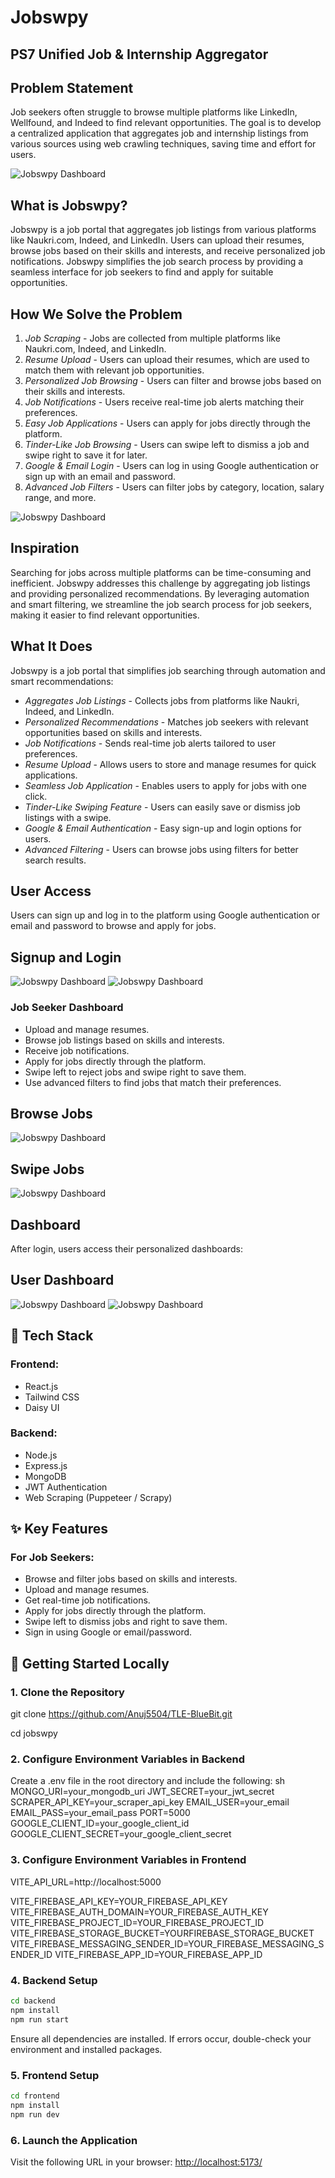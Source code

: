 # Jobswpy

## PS7 Unified Job & Internship Aggregator
## Problem Statement
Job seekers often struggle to browse multiple platforms like LinkedIn, Wellfound, and Indeed to find relevant opportunities. The goal is to develop a centralized application that aggregates job and internship listings from various sources using web crawling techniques, saving time and effort for users.

![Jobswpy Dashboard](./frontend/assets/dashboard.jpg)

## What is Jobswpy?
Jobswpy is a job portal that aggregates job listings from various platforms like Naukri.com, Indeed, and LinkedIn. Users can upload their resumes, browse jobs based on their skills and interests, and receive personalized job notifications. Jobswpy simplifies the job search process by providing a seamless interface for job seekers to find and apply for suitable opportunities.

## How We Solve the Problem
1. *Job Scraping* - Jobs are collected from multiple platforms like Naukri.com, Indeed, and LinkedIn.
2. *Resume Upload* - Users can upload their resumes, which are used to match them with relevant job opportunities.
3. *Personalized Job Browsing* - Users can filter and browse jobs based on their skills and interests.
4. *Job Notifications* - Users receive real-time job alerts matching their preferences.
5. *Easy Job Applications* - Users can apply for jobs directly through the platform.
6. *Tinder-Like Job Browsing* - Users can swipe left to dismiss a job and swipe right to save it for later.
7. *Google & Email Login* - Users can log in using Google authentication or sign up with an email and password.
8. *Advanced Job Filters* - Users can filter jobs by category, location, salary range, and more.

![Jobswpy Dashboard](./frontend/assets/flowchart.jpg)
## Inspiration
Searching for jobs across multiple platforms can be time-consuming and inefficient. Jobswpy addresses this challenge by aggregating job listings and providing personalized recommendations. By leveraging automation and smart filtering, we streamline the job search process for job seekers, making it easier to find relevant opportunities.

## What It Does
Jobswpy is a job portal that simplifies job searching through automation and smart recommendations:

- *Aggregates Job Listings* - Collects jobs from platforms like Naukri, Indeed, and LinkedIn.
- *Personalized Recommendations* - Matches job seekers with relevant opportunities based on skills and interests.
- *Job Notifications* - Sends real-time job alerts tailored to user preferences.
- *Resume Upload* - Allows users to store and manage resumes for quick applications.
- *Seamless Job Application* - Enables users to apply for jobs with one click.
- *Tinder-Like Swiping Feature* - Users can easily save or dismiss job listings with a swipe.
- *Google & Email Authentication* - Easy sign-up and login options for users.
- *Advanced Filtering* - Users can browse jobs using filters for better search results.

## User Access
Users can sign up and log in to the platform using Google authentication or email and password to browse and apply for jobs.
## Signup and Login
![Jobswpy Dashboard](./frontend/assets/signup.jpg)
![Jobswpy Dashboard](./frontend/assets/login.jpg)

### Job Seeker Dashboard
- Upload and manage resumes.
- Browse job listings based on skills and interests.
- Receive job notifications.
- Apply for jobs directly through the platform.
- Swipe left to reject jobs and swipe right to save them.
- Use advanced filters to find jobs that match their preferences.

## Browse Jobs
![Jobswpy Dashboard](./frontend/assets/BrowseJobs.jpg)

## Swipe Jobs
![Jobswpy Dashboard](./frontend/assets/swipe.jpg)

## Dashboard
After login, users access their personalized dashboards:
## User Dashboard
![Jobswpy Dashboard](./frontend/assets/userDashboard.jpg)
![Jobswpy Dashboard](./frontend/assets/userDashboard2.jpg)


## 🧭 Tech Stack
### Frontend:
- React.js
- Tailwind CSS
- Daisy UI

### Backend:
- Node.js
- Express.js
- MongoDB
- JWT Authentication
- Web Scraping (Puppeteer / Scrapy)

## ✨ Key Features
### For Job Seekers:
- Browse and filter jobs based on skills and interests.
- Upload and manage resumes.
- Get real-time job notifications.
- Apply for jobs directly through the platform.
- Swipe left to dismiss jobs and right to save them.
- Sign in using Google or email/password.





## 🚀 Getting Started Locally
### 1. Clone the Repository
git clone https://github.com/Anuj5504/TLE-BlueBit.git

cd jobswpy


### 2. Configure Environment Variables in Backend 
Create a .env file in the root directory and include the following:
sh
MONGO_URI=your_mongodb_uri
JWT_SECRET=your_jwt_secret
SCRAPER_API_KEY=your_scraper_api_key
EMAIL_USER=your_email
EMAIL_PASS=your_email_pass
PORT=5000
GOOGLE_CLIENT_ID=your_google_client_id
GOOGLE_CLIENT_SECRET=your_google_client_secret



### 3. Configure Environment Variables in Frontend

VITE_API_URL=http://localhost:5000

VITE_FIREBASE_API_KEY=YOUR_FIREBASE_API_KEY
VITE_FIREBASE_AUTH_DOMAIN=YOUR_FIREBASE_AUTH_KEY
VITE_FIREBASE_PROJECT_ID=YOUR_FIREBASE_PROJECT_ID
VITE_FIREBASE_STORAGE_BUCKET=YOURFIREBASE_STORAGE_BUCKET
VITE_FIREBASE_MESSAGING_SENDER_ID=YOUR_FIREBASE_MESSAGING_SENDER_ID
VITE_FIREBASE_APP_ID=YOUR_FIREBASE_APP_ID


### 4. Backend Setup
```sh
cd backend   
npm install
npm run start
```


Ensure all dependencies are installed. If errors occur, double-check your environment and installed packages.

### 5. Frontend Setup
```sh
cd frontend
npm install
npm run dev
```



### 6. Launch the Application
Visit the following URL in your browser: [http://localhost:5173/](http://localhost:5173/)